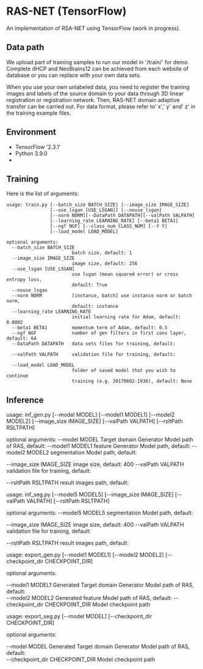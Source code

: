# RAS-NET (TensorFlow)
An implementation of RSA-NET using TensorFlow (work in progress).


## Data path
We upload part of training samples to run our model in '/train/' for demo. 
Complete dHCP and NeoBrains12 can be achieved from each website of database or you can replace with your own data sets.

When you use your own unlabeled data, you need to register the training images and labels of the source domain to your data through 3D linear registration or registration network. Then, RAS-NET domain adaptive transfer can be carried out. For data format, please refer to' x',' y' and' z' in the training example files.


## Environment

* TensorFlow '2.3.1'
* Python 3.9.0
* 


## Training

Here is the list of arguments:
```
usage: train.py [--batch_size BATCH_SIZE] [--image_size IMAGE_SIZE]
                [--use_lsgan [USE_LSGAN]] [--nouse_lsgan]
                [--norm NORM][--DataPath DATAPATH][--valPath VALPATH]
                [--learning_rate LEARNING_RATE] [--beta1 BETA1]
                [--ngf NGF] [--class_num CLASS_NUM] [--Y Y]
                [--load_model LOAD_MODEL]

optional arguments:
  --batch_size BATCH_SIZE
                        batch size, default: 1
  --image_size IMAGE_SIZE
                        image size, default: 256
  --use_lsgan [USE_LSGAN]
                        use lsgan (mean squared error) or cross entropy loss,
                        default: True
  --nouse_lsgan
  --norm NORM           [instance, batch] use instance norm or batch norm,
                        default: instance
  --learning_rate LEARNING_RATE
                        initial learning rate for Adam, default: 0.0002
  --beta1 BETA1         momentum term of Adam, default: 0.5
  --ngf NGF             number of gen filters in first conv layer, default: 64
  --DataPath DATAPATH   data sets files for training, default:

  --valPath VALPATH     validation file for training, default:

  --load_model LOAD_MODEL
                        folder of saved model that you wish to continue
                        training (e.g. 20170602-1936), default: None
```


## Inference
usage: inf_gen.py [--model MODEL] [--model1 MODEL1] [--model2 MODEL2]
			[--image_size IMAGE_SIZE]
			[--valPath VALPATH] 
			[--rsltPath RSLTPATH] 	

optional arguments:
  --model MODEL 
				Target domain Generator Model path of RAS, default: 
  --model1 MODEL1
                        feature Generator Model path, default: 
  --model2 MODEL2
                        segmentation Model path, default: 

  --image_size IMAGE_SIZE
                        image size, default: 400
  --valPath VALPATH     
				validation file for training, default:

  --rsltPath RSLTPATH
                        result images path, default:



usage: inf_seg.py [--model5 MODEL5] [--image_size IMAGE_SIZE]
			[--valPath VALPATH] 
			[--rsltPath RSLTPATH] 	

optional arguments:
  --model5 MODEL5
                        segmentation Model path, default: 

  --image_size IMAGE_SIZE
                        image size, default: 400
  --valPath VALPATH     
				validation file for training, default:

  --rsltPath RSLTPATH
                        result images path, default:


usage: export_gen.py [--model1 MODEL1] [--model2 MODEL2] 
                        [--checkpoint_dir CHECKPOINT_DIR]

optional arguments:

  --model1 MODEL1
                       Generated Target domain Generator Model path of RAS, default:  
  --model2 MODEL2
                       Generated feature Model path of RAS, default:
  --checkpoint_dir CHECKPOINT_DIR
                       Model checkpoint path

usage: export_seg.py [--model MODEL]
                        [--checkpoint_dir CHECKPOINT_DIR]

optional arguments:

  --model MODEL
                       Generated Target domain Generator Model path of RAS, default:  
  --checkpoint_dir CHECKPOINT_DIR
                       Model checkpoint path















